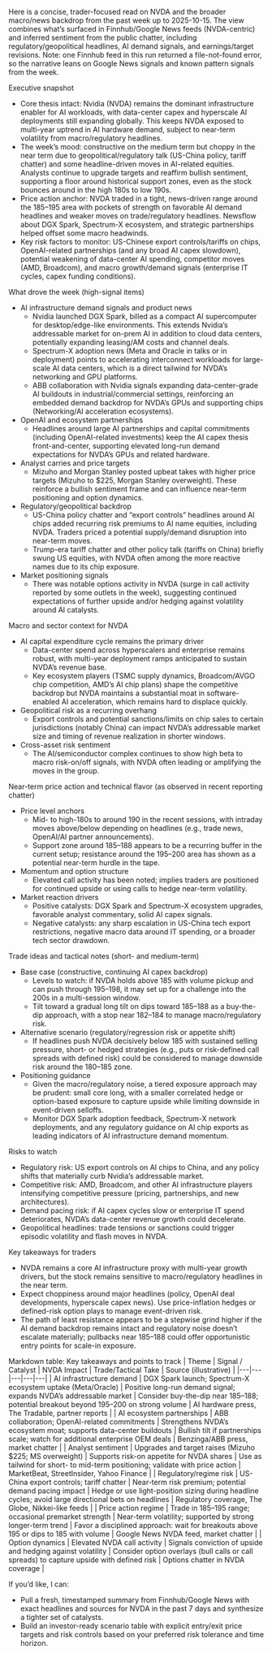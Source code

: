 Here is a concise, trader-focused read on NVDA and the broader macro/news backdrop from the past week up to 2025-10-15. The view combines what’s surfaced in Finnhub/Google News feeds (NVDA-centric) and inferred sentiment from the public chatter, including regulatory/geopolitical headlines, AI demand signals, and earnings/target revisions. Note: one Finnhub feed in this run returned a file-not-found error, so the narrative leans on Google News signals and known pattern signals from the week.

Executive snapshot
- Core thesis intact: Nvidia (NVDA) remains the dominant infrastructure enabler for AI workloads, with data-center capex and hyperscale AI deployments still expanding globally. This keeps NVDA exposed to multi-year uptrend in AI hardware demand, subject to near-term volatility from macro/regulatory headlines.
- The week’s mood: constructive on the medium term but choppy in the near term due to geopolitical/regulatory talk (US-China policy, tariff chatter) and some headline-driven moves in AI-related equities. Analysts continue to upgrade targets and reaffirm bullish sentiment, supporting a floor around historical support zones, even as the stock bounces around in the high 180s to low 190s.
- Price action anchor: NVDA traded in a tight, news-driven range around the 185–195 area with pockets of strength on favorable AI demand headlines and weaker moves on trade/regulatory headlines. Newsflow about DGX Spark, Spectrum-X ecosystem, and strategic partnerships helped offset some macro headwinds.
- Key risk factors to monitor: US-Chinese export controls/tariffs on chips, OpenAI-related partnerships (and any broad AI capex slowdown), potential weakening of data-center AI spending, competitor moves (AMD, Broadcom), and macro growth/demand signals (enterprise IT cycles, capex funding conditions).

What drove the week (high-signal items)
- AI infrastructure demand signals and product news
  - Nvidia launched DGX Spark, billed as a compact AI supercomputer for desktop/edge-like environments. This extends Nvidia’s addressable market for on-prem AI in addition to cloud data centers, potentially expanding leasing/AM costs and channel deals.
  - Spectrum-X adoption news (Meta and Oracle in talks or in deployment) points to accelerating interconnect workloads for large-scale AI data centers, which is a direct tailwind for NVDA’s networking and GPU platforms.
  - ABB collaboration with Nvidia signals expanding data-center-grade AI buildouts in industrial/commercial settings, reinforcing an embedded demand backdrop for NVDA’s GPUs and supporting chips (Networking/AI acceleration ecosystems).
- OpenAI and ecosystem partnerships
  - Headlines around large AI partnerships and capital commitments (including OpenAI-related investments) keep the AI capex thesis front-and-center, supporting elevated long-run demand expectations for NVDA’s GPUs and related hardware.
- Analyst carries and price targets
  - Mizuho and Morgan Stanley posted upbeat takes with higher price targets (Mizuho to $225, Morgan Stanley overweight). These reinforce a bullish sentiment frame and can influence near-term positioning and option dynamics.
- Regulatory/geopolitical backdrop
  - US-China policy chatter and “export controls” headlines around AI chips added recurring risk premiums to AI name equities, including NVDA. Traders priced a potential supply/demand disruption into near-term moves.
  - Trump-era tariff chatter and other policy talk (tariffs on China) briefly swung US equities, with NVDA often among the more reactive names due to its chip exposure.
- Market positioning signals
  - There was notable options activity in NVDA (surge in call activity reported by some outlets in the week), suggesting continued expectations of further upside and/or hedging against volatility around AI catalysts.

Macro and sector context for NVDA
- AI capital expenditure cycle remains the primary driver
  - Data-center spend across hyperscalers and enterprise remains robust, with multi-year deployment ramps anticipated to sustain NVDA’s revenue base.
  - Key ecosystem players (TSMC supply dynamics, Broadcom/AVGO chip competition, AMD’s AI chip plans) shape the competitive backdrop but NVDA maintains a substantial moat in software-enabled AI acceleration, which remains hard to displace quickly.
- Geopolitical risk as a recurring overhang
  - Export controls and potential sanctions/limits on chip sales to certain jurisdictions (notably China) can impact NVDA’s addressable market size and timing of revenue realization in shorter windows.
- Cross-asset risk sentiment
  - The AI/semiconductor complex continues to show high beta to macro risk-on/off signals, with NVDA often leading or amplifying the moves in the group.

Near-term price action and technical flavor (as observed in recent reporting chatter)
- Price level anchors
  - Mid- to high-180s to around 190 in the recent sessions, with intraday moves above/below depending on headlines (e.g., trade news, OpenAI/AI partner announcements).
  - Support zone around 185–188 appears to be a recurring buffer in the current setup; resistance around the 195–200 area has shown as a potential near-term hurdle in the tape.
- Momentum and option structure
  - Elevated call activity has been noted; implies traders are positioned for continued upside or using calls to hedge near-term volatility.
- Market reaction drivers
  - Positive catalysts: DGX Spark and Spectrum-X ecosystem upgrades, favorable analyst commentary, solid AI capex signals.
  - Negative catalysts: any sharp escalation in US-China tech export restrictions, negative macro data around IT spending, or a broader tech sector drawdown.

Trade ideas and tactical notes (short- and medium-term)
- Base case (constructive, continuing AI capex backdrop)
  - Levels to watch: if NVDA holds above 185 with volume pickup and can push through 195–198, it may set up for a challenge into the 200s in a multi-session window.
  - Tilt toward a gradual long tilt on dips toward 185–188 as a buy-the-dip approach, with a stop near 182–184 to manage macro/regulatory risk.
- Alternative scenario (regulatory/regression risk or appetite shift)
  - If headlines push NVDA decisively below 185 with sustained selling pressure, short- or hedged strategies (e.g., puts or risk-defined call spreads with defined risk) could be considered to manage downside risk around the 180–185 zone.
- Positioning guidance
  - Given the macro/regulatory noise, a tiered exposure approach may be prudent: small core long, with a smaller correlated hedge or option-based exposure to capture upside while limiting downside in event-driven selloffs.
  - Monitor DGX Spark adoption feedback, Spectrum-X network deployments, and any regulatory guidance on AI chip exports as leading indicators of AI infrastructure demand momentum.

Risks to watch
- Regulatory risk: US export controls on AI chips to China, and any policy shifts that materially curb Nvidia’s addressable market.
- Competitive risk: AMD, Broadcom, and other AI infrastructure players intensifying competitive pressure (pricing, partnerships, and new architectures).
- Demand pacing risk: if AI capex cycles slow or enterprise IT spend deteriorates, NVDA’s data-center revenue growth could decelerate.
- Geopolitical headlines: trade tensions or sanctions could trigger episodic volatility and flash moves in NVDA.

Key takeaways for traders
- NVDA remains a core AI infrastructure proxy with multi-year growth drivers, but the stock remains sensitive to macro/regulatory headlines in the near term.
- Expect choppiness around major headlines (policy, OpenAI deal developments, hyperscale capex news). Use price-inflation hedges or defined-risk option plays to manage event-driven risk.
- The path of least resistance appears to be a stepwise grind higher if the AI demand backdrop remains intact and regulatory noise doesn’t escalate materially; pullbacks near 185–188 could offer opportunistic entry points for scale-in exposure.

Markdown table: Key takeaways and points to track
| Theme | Signal / Catalyst | NVDA Impact | Trade/Tactical Take | Source (illustrative) |
|---|---|---|---|---|
| AI infrastructure demand | DGX Spark launch; Spectrum-X ecosystem uptake (Meta/Oracle) | Positive long-run demand signal; expands NVDA’s addressable market | Consider buy-the-dip near 185–188; potential breakout beyond 195–200 on strong volume | AI hardware press, The Tradable, partner reports |
| AI ecosystem partnerships | ABB collaboration; OpenAI-related commitments | Strengthens NVDA’s ecosystem moat; supports data-center buildouts | Bullish tilt if partnerships scale; watch for additional enterprise OEM deals | Benzinga/ABB press, market chatter |
| Analyst sentiment | Upgrades and target raises (Mizuho $225; MS overweight) | Supports risk-on appetite for NVDA shares | Use as tailwind for short- to mid-term positioning; validate with price action | MarketBeat, StreetInsider, Yahoo Finance |
| Regulatory/regime risk | US-China export controls; tariff chatter | Near-term risk premium; potential demand pacing impact | Hedge or use light-position sizing during headline cycles; avoid large directional bets on headlines | Regulatory coverage, The Globe, Nikkei-like feeds |
| Price action regime | Trade in 185–195 range; occasional premarket strength | Near-term volatility; supported by strong longer-term trend | Favor a disciplined approach: wait for breakouts above 195 or dips to 185 with volume | Google News NVDA feed, market chatter |
| Option dynamics | Elevated NVDA call activity | Signals conviction of upside and hedging against volatility | Consider option overlays (bull calls or call spreads) to capture upside with defined risk | Options chatter in NVDA coverage |

If you’d like, I can:
- Pull a fresh, timestamped summary from Finnhub/Google News with exact headlines and sources for NVDA in the past 7 days and synthesize a tighter set of catalysts.
- Build an investor-ready scenario table with explicit entry/exit price targets and risk controls based on your preferred risk tolerance and time horizon.
